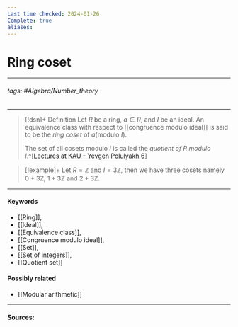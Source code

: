 ```yaml
---
Last time checked: 2024-01-26
Complete: true
aliases:
---
```

# Ring coset
***
###### tags: #Algebra/Number_theory  
***
>[!dsn]+ Definition
>Let $R$ be a ring, $a\in R$, and $I$ be an ideal. An equivalence class with respect to [[congruence modulo ideal]] is said to be the *ring coset* of $a$(modulo $I$).
>
>The set of all cosets modulo $I$ is called the *quotient of $R$ modulo $I$*.^[[Lectures at KAU - Yevgen Polulyakh 6](https://drive.google.com/drive/folders/1OBF4iFXhiyJQ2lVaDTRnDEnyDf6hImIg)]

>[!example]+ 
>Let $R=\mathbb{Z}$ and $I=3\mathbb{Z}$, then we have three cosets namely $0+3\mathbb{Z}$, $1+3\mathbb{Z}$ and $2+3\mathbb{Z}$.
***
#### Keywords
- [[Ring]],
- [[Ideal]],
- [[Equivalence class]],
- [[Congruence modulo ideal]],
- [[Set]],
- [[Set of integers]],
- [[Quotient set]]
#### Possibly related
- [[Modular arithmetic]]
***
#### Sources: